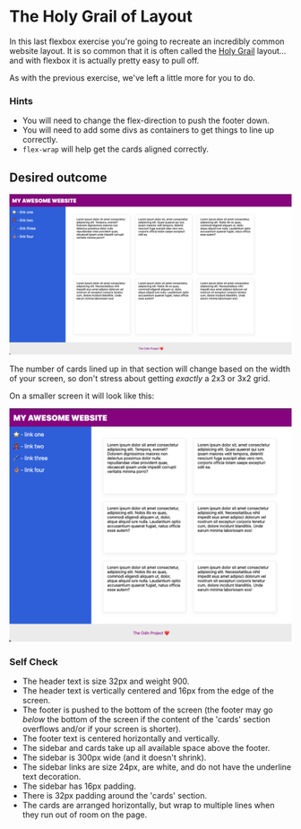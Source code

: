 # The Holy Grail of Layout

In this last flexbox exercise you're going to recreate an incredibly common website layout. It is so common that it is often called the [Holy Grail](https://www.google.com/search?q=holy+grail+layout&tbm=isch&sclient=img) layout... and with flexbox it is actually pretty easy to pull off.

As with the previous exercise, we've left a little more for you to do.

### Hints

-   You will need to change the flex-direction to push the footer down.
-   You will need to add some divs as containers to get things to line up correctly.
-   `flex-wrap` will help get the cards aligned correctly.

## Desired outcome

![desired outcome](./desired-outcome.png)

The number of cards lined up in that section will change based on the width of your screen, so don't stress about getting _exactly_ a 2x3 or 3x2 grid.

On a smaller screen it will look like this:

![smaller](./desired-outcome-smaller.png)

### Self Check

-   The header text is size 32px and weight 900.
-   The header text is vertically centered and 16px from the edge of the screen.
-   The footer is pushed to the bottom of the screen (the footer may go _below_ the bottom of the screen if the content of the 'cards' section overflows and/or if your screen is shorter).
-   The footer text is centered horizontally and vertically.
-   The sidebar and cards take up all available space above the footer.
-   The sidebar is 300px wide (and it doesn't shrink).
-   The sidebar links are size 24px, are white, and do not have the underline text decoration.
-   The sidebar has 16px padding.
-   There is 32px padding around the 'cards' section.
-   The cards are arranged horizontally, but wrap to multiple lines when they run out of room on the page.
